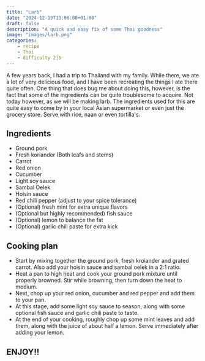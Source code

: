 ```yaml
---
title: "Larb"
date: "2024-12-13T13:06:08+01:00"
draft: false
description: "A quick and easy fix of some Thai goodness"
image: "images/larb.png"
categories: 
    - recipe
    - Thai
    - difficulty 2|5
---
```


A few years back, I had a trip to Thailand with my family. While there, we ate a lot of very delicious food, and I have been recreating the things I ate there quite often.
One thing that does bug me about doing this, however, is the fact that some of the ingredients can be quite troublesome to acquire. Not today however, as we will be making larb.
The ingredients used for this are quite easy to come by in your local Asian supermarket or even just the grocery store. Serve with rice, naan or even tortilla's. 

## Ingredients

- Ground pork
- Fresh koriander (Both leafs and stems)
- Carrot
- Red onion
- Cucumber
- Light soy sauce
- Sambal Oelek
- Hoisin sauce
- Red chili pepper (adjust to your spice tolerance)
- (Optional) fresh mint for extra unique flavors
- (Optional but highly recommended) fish sauce
- (Optional) lemon to balance the fat
- (Optional) garlic chili paste for extra kick

## Cooking plan

- Start by mixing together the ground pork, fresh kroiander and grated carrot. Also add your hoisin sauce and sambal oelek in a 2:1 ratio. 
- Heat a pan to high heat and cook your ground pork mixture until properly browned. Stir while browning, then turn down the heat to medium. 
- Next, chop up your red onion, cucumber and red pepper and add them to your pan.  
- At this stage, add some light soy sauce to season, along with some optional fish sauce and garlic chili paste to taste. 
- At the end of your cooking, roughly chop up some mint leaves and add them, along with the juice of about half a lemon. Serve immediately after adding your lemon. 

## ENJOY!!
